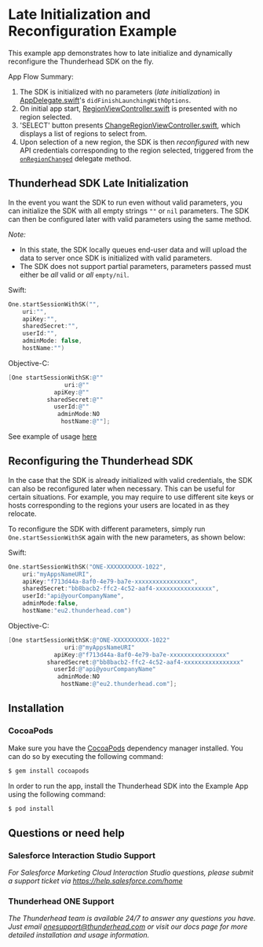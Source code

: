 # Late Initialization and Reconfiguration Example 

This example app demonstrates how to late initialize and dynamically reconfigure the Thunderhead SDK on the fly.

App Flow Summary:
1. The SDK is initialized with no parameters (*late initialization*) in [AppDelegate.swift](https://github.com/thunderheadone/one-sdk-ios/blob/master/examples/dynamic-initialization-example/Dynamic%20Initialization%20Example/Dynamic%20Initialization%20Example/AppDelegate.swift#L46)'s `didFinishLaunchingWithOptions`.
2. On initial app start, [RegionViewController.swift](https://github.com/thunderheadone/one-sdk-ios/blob/master/examples/dynamic-initialization-example/Dynamic%20Initialization%20Example/Dynamic%20Initialization%20Example/RegionViewController.swift) is presented with no region selected.  
3. 'SELECT' button presents [ChangeRegionViewController.swift](https://github.com/thunderheadone/one-sdk-ios/blob/master/examples/dynamic-initialization-example/Dynamic%20Initialization%20Example/Dynamic%20Initialization%20Example/ChangeRegionViewController.swift), which displays a list of regions to select from.
4. Upon selection of a new region, the SDK is then *reconfigured* with new API credentials corresponding to the region selected, triggered from the [`onRegionChanged`](https://github.com/thunderheadone/one-sdk-ios/blob/master/examples/dynamic-initialization-example/Dynamic%20Initialization%20Example/Dynamic%20Initialization%20Example/RegionViewController.swift#L93) delegate method.  

## Thunderhead SDK Late Initialization

In the event you want the SDK to run even without valid parameters, you can initialize the SDK with all empty strings `""` or `nil` parameters.  The SDK can then be configured later with valid parameters using the same method.

*Note:*
- In this state, the SDK locally queues end-user data and will upload the data to server once SDK is initialized with valid parameters.
- The SDK does not support partial parameters, parameters passed must either be *all* valid or *all* `empty/nil`.
    
Swift:
```swift
One.startSessionWithSK("",
    uri:"",
    apiKey:"",
    sharedSecret:"",
    userId:"",
    adminMode: false,
    hostName:"")
```

Objective-C:
```objective-c
[One startSessionWithSK:@""
                uri:@""
             apiKey:@""
           sharedSecret:@""
             userId:@""
              adminMode:NO
               hostName:@""];
```
See example of usage [here]( https://github.com/thunderheadone/one-sdk-ios/blob/master/examples/dynamic-initialization-example/Dynamic%20Initialization%20Example/Dynamic%20Initialization%20Example/AppDelegate.swift#L31)

## Reconfiguring the Thunderhead SDK

In the case that the SDK is already initialized with valid credentials, the SDK can also be reconfigured later when necessary. This can be useful for certain situations.  For example, you may require to use different site keys or hosts corresponding to the regions your users are located in as they relocate.

To reconfigure the SDK with different parameters, simply run `One.startSessionWithSK` again with the new parameters, as shown below:

Swift:
```swift
One.startSessionWithSK("ONE-XXXXXXXXXX-1022",
    uri:"myAppsNameURI",
    apiKey:"f713d44a-8af0-4e79-ba7e-xxxxxxxxxxxxxxxx",
    sharedSecret:"bb8bacb2-ffc2-4c52-aaf4-xxxxxxxxxxxxxxxx",
    userId:"api@yourCompanyName",
    adminMode:false,
    hostName:"eu2.thunderhead.com")
```

Objective-C:
```objective-c
[One startSessionWithSK:@"ONE-XXXXXXXXXX-1022"
                uri:@"myAppsNameURI"
             apiKey:@"f713d44a-8af0-4e79-ba7e-xxxxxxxxxxxxxxxx"
           sharedSecret:@"bb8bacb2-ffc2-4c52-aaf4-xxxxxxxxxxxxxxxx"
             userId:@"api@yourCompanyName"
              adminMode:NO
               hostName:@"eu2.thunderhead.com"];
```

## Installation

### CocoaPods

Make sure you have the [CocoaPods](http://cocoapods.org) dependency manager installed. You can do so by executing the following command:

```sh
$ gem install cocoapods
```

In order to run the app, install the Thunderhead SDK into the Example App using the following command:

```sh
$ pod install
```

## Questions or need help

### Salesforce Interaction Studio Support
_For Salesforce Marketing Cloud Interaction Studio questions, please submit a support ticket via https://help.salesforce.com/home_

### Thunderhead ONE Support
_The Thunderhead team is available 24/7 to answer any questions you have. Just email [onesupport@thunderhead.com](mailto:onesupport@thunderhead.com) or visit our docs page for more detailed installation and usage information._

